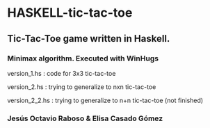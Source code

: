 # HASKELL-tic-tac-toe
## Tic-Tac-Toe game written in Haskell.
### Minimax algorithm. Executed with WinHugs

version_1.hs : code for 3x3 tic-tac-toe

version_2.hs : trying to generalize to nxn tic-tac-toe

version_2_2.hs : trying to generalize to n+n tic-tac-toe (not finished)

### Jesús Octavio Raboso & Elisa Casado Gómez
